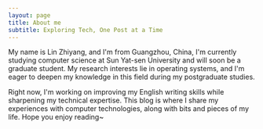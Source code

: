 ```yaml
---
layout: page
title: About me
subtitle: Exploring Tech, One Post at a Time
---
```


My name is Lin Zhiyang, and I'm from Guangzhou, China, I'm currently studying computer science at Sun Yat-sen University and will soon be a graduate student. My research interests lie in operating systems, and I'm eager to deepen my knowledge in this field during my postgraduate studies.

Right now, I'm working on improving my English writing skills while sharpening my technical expertise. This blog is where I share my experiences with computer technologies, along with bits and pieces of my life. Hope you enjoy reading~ 